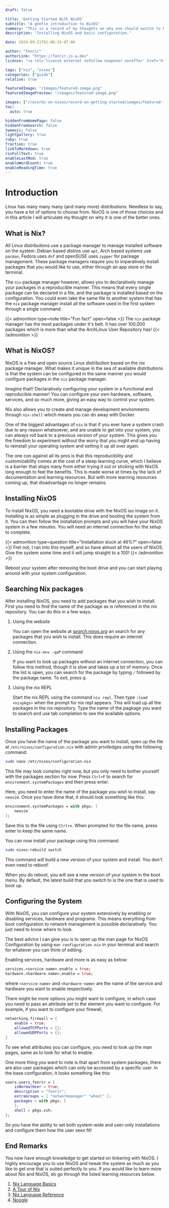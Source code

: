 ```yaml
---
draft: false

title: 'Getting Started With NixOS'
subtitle: "A gentle introduction to NixOS"
summary: "This is a record of my thoughts on why one should switch to NixOS, and how to get started with it."
description: "Installing NixOS and basic configuration."

date: 2024-09-21T01:06:33-07:00

author: "fenrir"
authorLink: "https://fenrir.is-a.dev"
license: "<a rel='license external nofollow noopener noreffer' href='https://opensource.org/licenses/GPL-3.0' target='_blank'>GPL-3.0</a>"

tags: ["nix", "nixos"]
categories: ["guide"]
relative: true

featuredImage: "/images/featured-image.png"
featuredImagePreview: "/images/featured-image.png"

images: ["/records-on-nixos/record-on-getting-started/images/featured-image.png"]
toc:
  auto: true

hiddenFromHomePage: false
hiddenFromSearch: false
twemoji: false
lightgallery: true
ruby: true
fraction: true
linkToMarkdown: true
rssFullText: true
enableLastMod: true
enableWordCount: true
enableReadingTime: true
---
```


# Introduction

Linux has many many many (and many more) distributions. Needless to say, you have
a lot of options to choose from. NixOS is one of those choices and in this article
I will articulate my thought on why it is one of the better ones.

## What is Nix?

All Linux distributions use a package manager to manage installed software on the system.
Debian based distros use `apt`, Arch based systems use `pacman`, Fedora uses `dnf` and
openSUSE uses `zypper` for package management. These package managers require you to
imperatively install packages that you would like to use, either through an app store
or the terminal.

The `nix` package manager however, allows you to declaratively manage your packages in a
reproducible manner. This means that every single package can be declared in a file, and
the package is installed based on the configuration. You could even take the same file
to another system that has the `nix` package manager install all the software used in the
first system through a single command.

{{< admonition type=note title="Fun fact" open=false >}}
The `nix` package manager has the most packages under it's belt. It has over 100,000
packages which is more than what the ArchLinux User Repository has!
{{< /admonition >}}

## What is NixOS?

NixOS is a free and open source Linux distribution based on the nix package manager.
What makes it unique in the sea of available distributions is that the system can be
configured in the same manner you would configure packages in the `nix` package manager.

Imagine that!! Declaratively configuring your system in a functional and reproducible
manner! You can configure your own hardware, software, services, and so much more,
giving an easy way to control your system.

Nix also allows you to create and manage development environments through `nix-shell`
which means you can do away with Docker.

One of the biggest advantages of `nix` is that if you ever have a system crash due to
any reason whatsoever, and are unable to get into your system, you can always roll back
to a previous version of your system. This gives you the freedom to experiment without
the worry that you might end up having to reinstall your operating system and setting it
up all over again.

The one con against all its pros is that this reproducibility and customizability comes
at the cost of a steep learning curve, which I believe is a barrier that stops many
from either trying it out or sticking with NixOS long enough to feel the benefits. This is
made worse at times by the lack of documentation and learning resources. But with more
learning resources coming up, that disadvantage no longer remains.

## Installing NixOS

To install NixOS, you need a bootable drive with the NixOS iso image on it. Installing
is as simple as plugging in the drive and booting the system from it. You can then
follow the installation prompts and you will have your NixOS system in a few minutes. You
will need an internet connection for the setup to complete.

{{< admonition type=question title="Installation stuck at 46%?" open=false >}}
Fret not, I ran into this myself, and so have almost all the users of NixOS. Give the
system some time and it will jump straight to a 100!
{{< /admonition >}}

Reboot your system after removing the boot drive and you can start playing around with
your system configuration.

## Searching Nix packages

After installing NixOS, you need to add packages that you wish to install. First you
need to find the name of the package as is referenced in the nix repository. You
can do this in a few ways.

1. Using the website

    You can open the website at [*search.nixos.org*](https://search.nixos.org) an search
for any packages that you wish to install. This does require an internet connection.

2. Using the `nix-env -qaP` command

    If you want to look up packages without an internet connection, you can follow this
method, though it is slow and takes up a lot of memory. Once the list is open, you can
search for the package by typing `/` followed by the package name. To exit, press *q*.

3. Using the nix REPL

    Start the nix REPL using the command `nix repl`. Then type `:load <nixpkgs>` when the
prompt for nix repl appears. This will load up all the packages in the nix repository.
Type the name of the pagkage you want to search and use tab completion to see the
available options.

## Installing Packages

Once you have the name of the package you want to install, open up the file at
`/etc/nixos/configuration.nix` with admin priviledges using the following command:

```bash
sudo nano /etc/nixos/configuration.nix
```

This file may look complex right now, but you only need to bother yourself with the
packages section for now. Press `Ctrl+F` to search for `environment.systemPackages`
and then press enter.

Here, you need to enter the name of the package you wish to install, say `neovim`. Once
you have done that, it should look something like this:

```nix
environment.systemPackages = with pkgs; [
    neovim
];
```

Save this to the file using `Ctrl+x`. When prompted for the file name, press enter to
keep the same name.

You can now install your package using this command:

```bash
sudo nixos-rebuild switch
```

This command will build a new version of your system and install. You don't even need
to reboot!

When you do reboot, you will see a new version of your system in the boot menu. By
default, the latest build that you switch to is the one that is used to boot up.

## Configuring the System

With NixOS, you can configure your system extensively by enabling or disabling services,
hardware and programs. This means everything from boot configuration to network
management is possible declaratively. You just need to know where to look.

The best advice I can give you is to open up the man page for NixOS Configuration
by using `man configuration.nix` in your terminal and search for whatever you can
think of editing.

Enabling services, hardware and more is as easy as below:

```nix
services.<service-name>.enable = true;
hardware.<hardware-name>.enable = true;
```

where `<service-name>` and `<hardware-name>` are the name of the service and hardware
you want to enable respectively.

There might be more options you might want to configure, in which case you need to
pass an attribute set to the element you want to configure. For example, if you want
to configure your firewall,

```nix
networking.firewall = {
    enable = true;
    allowedTCPPorts = {};
    allowedUDPPorts = {};
}
```

To see what attributes you can configure, you need to look up the man pages, same as
to look for what to enable.

One more thing you want to note is that apart from system packages, there are also
user packages which can only be accessed by a specific user. In the base configuration,
it looks something like this:

```nix
users.users.fenrir = {
    isNormalUser = true;
    description = "fenrir";
    extraGroups = [ "networkmanager" "wheel" ];
    packages = with pkgs; [
    ];
    shell = pkgs.zsh;
};
```

So you have the ability to set both system-wide and user-only installations and
configure them how the user sees fit!

## End Remarks

You now have enough knowledge to get started on tinkering with NixOS. I highly
encourage you to use NixOS and tweak the system as much as you like to get one that
is suited perfectly to you. If you would like to learn more about Nix and NixOS, do
go through the listed learning resources below.

1. [Nix Language Basics](https://nix.dev/tutorials/nix-language)
2. [A Tour of Nix](https://nixcloud.io/tour/?id=introduction/nix)
3. [Nix Language Reference](https://nix.dev/manual/nix/2.18/language/)
4. [Noogle](https://noogle.dev/)
